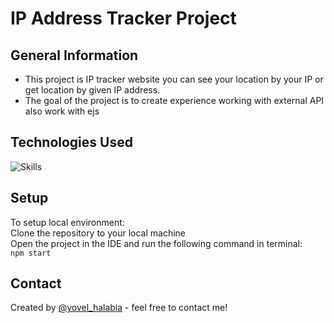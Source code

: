 # IP Address Tracker Project

## General Information
- This project is IP tracker website you can see your location by your IP or get location by given IP address.
- The goal of the project is to create experience working with external API also work with ejs


## Technologies Used
![Skills](https://skillicons.dev/icons?i=js,html,css,nodejs)


## Setup
To setup local environment:<br/>
Clone the repository to your local machine<br/>
Open the project in the IDE and run the following command in terminal:<br/>
`npm start`<br/>

## Contact
Created by [@yovel_halabia](https://www.linkedin.com/in/yovel-halabia-450a2b1b2/) - feel free to contact me!
